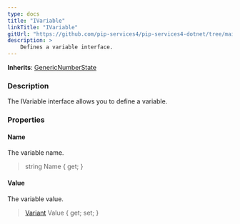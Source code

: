 ```yaml
---
type: docs
title: "IVariable"
linkTitle: "IVariable"
gitUrl: "https://github.com/pip-services4/pip-services4-dotnet/tree/main/pip-services4-expressions-dotnet"
description: > 
    Defines a variable interface.
---
```


**Inherits**: [GenericNumberState](../../../tokenizers/generic/generic_number_state)

### Description

The IVariable interface allows you to define a variable.


### Properties

#### Name
The variable name.
> string Name { get; }

#### Value
The variable value.
> [Variant](../../../variants/variant) Value { get; set; }

